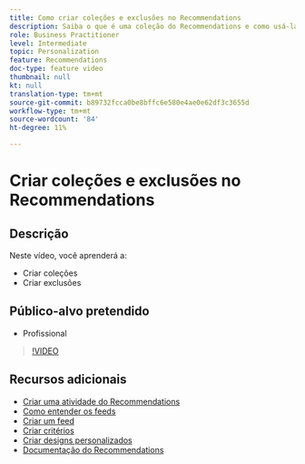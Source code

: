 ```yaml
---
title: Como criar coleções e exclusões no Recommendations
description: Saiba o que é uma coleção do Recommendations e como usá-la. Saiba o que é uma exclusão do Recommendations e como usá-la.
role: Business Practitioner
level: Intermediate
topic: Personalization
feature: Recommendations
doc-type: feature video
thumbnail: null
kt: null
translation-type: tm+mt
source-git-commit: b89732fcca0be8bffc6e580e4ae0e62df3c3655d
workflow-type: tm+mt
source-wordcount: '84'
ht-degree: 11%

---
```



# Criar coleções e exclusões no Recommendations

## Descrição

Neste vídeo, você aprenderá a:

* Criar coleções
* Criar exclusões

## Público-alvo pretendido

* Profissional

>[!VIDEO](https://video.tv.adobe.com/v/27689?quality=12)

## Recursos adicionais

* [Criar uma atividade do Recommendations](create-a-recommendations-activity.md)
* [Como entender os feeds](understanding-feeds.md)
* [Criar um feed](create-a-feed.md)
* [Criar critérios](create-criteria.md)
* [Criar designs personalizados](create-custom-designs.md)
* [Documentação do Recommendations](https://docs.adobe.com/content/help/en/target/using/recommendations/recommendations.html)